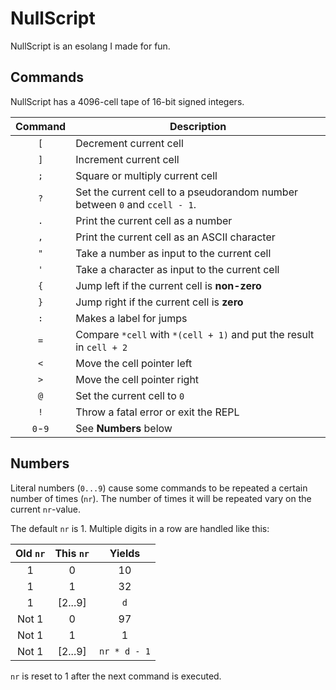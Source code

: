 # NullScript

NullScript is an esolang I made for fun.

## Commands

NullScript has a 4096-cell tape of 16-bit signed integers.

|Command|Description|
|:-:|---|
|`[`|Decrement current cell
|`]`|Increment current cell
|`;`|Square or multiply current cell
|`?`|Set the current cell to a pseudorandom number between `0` and `ccell - 1`.
|`.`|Print the current cell as a number
|`,`|Print the current cell as an ASCII character
|`"`|Take a number as input to the current cell
|`'`|Take a character as input to the current cell
|`{`|Jump left if the current cell is **non-zero**
|`}`|Jump right if the current cell is **zero**
|`:`|Makes a label for jumps
|`=`|Compare `*cell` with `*(cell + 1)` and put the result in `cell + 2`
|`<`|Move the cell pointer left
|`>`|Move the cell pointer right
|`@`|Set the current cell to `0`
|`!`|Throw a fatal error or exit the REPL
|`0`-`9`|See **Numbers** below

## Numbers

Literal numbers (`0...9`) cause some commands to be repeated a certain number of times (`nr`).
The number of times it will be repeated vary on the current `nr`-value.

The default `nr` is 1. Multiple digits in a row are handled like this:

| Old `nr` | This `nr` | Yields |
|:--------:|:---------:|:------:|
| 1        | 0         | 10     |
| 1        | 1         | 32     |
| 1        | \[2...9\] | `d`    |
| Not 1    | 0         | 97     |
| Not 1    | 1         | 1      |
| Not 1    | \[2...9\] | `nr * d - 1` |

`nr` is reset to 1 after the next command is executed.

